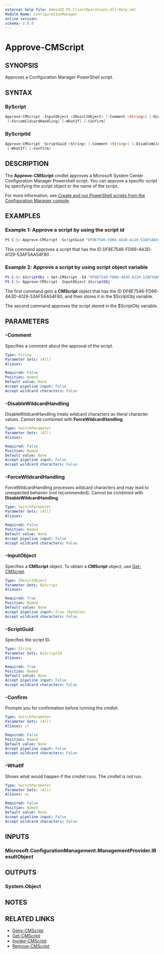 ```yaml
---
external help file: AdminUI.PS.ClientOperations.dll-Help.xml
Module Name: ConfigurationManager
online version:
schema: 2.0.0
---
```


# Approve-CMScript

## SYNOPSIS

Approves a Configuration Manager PowerShell script.

## SYNTAX

### ByScript

```powershell
Approve-CMScript -InputObject <IResultObject> [-Comment <String>] [-DisableWildcardHandling]
 [-ForceWildcardHandling] [-WhatIf] [-Confirm]
```

### ByScriptId

```powershell
Approve-CMScript -ScriptGuid <String> [-Comment <String>] [-DisableWildcardHandling] [-ForceWildcardHandling]
 [-WhatIf] [-Confirm]
```

## DESCRIPTION

The **Approve-CMScript** cmdlet approves a Microsoft System Center Configuration Manager Powershell script.
You can approve a specific script by specifying the script object or the name of the script.

For more information, see [Create and run PowerShell scripts from the Configuration Manager console](https://docs.microsoft.com/sccm/apps/deploy-use/create-deploy-scripts). 

## EXAMPLES

### Example 1: Approve a script by using the script id

```powershell
PS C:\> Approve-CMScript -ScriptGuid "DF8E7546-FD66-4A3D-A129-53AF5AA54F80"  
```

This command approves a script that has the ID DF8E7546-FD66-4A3D-A129-53AF5AA54F80  .

### Example 2: Approve a script by using script object variable

```powershell
PS C:\> $ScriptObj = Get-CMScript -Id "DF8E7546-FD66-4A3D-A129-53AF5AA54F80"
PS C:\> Approve-CMScript -InputObject $ScriptObj
```

The first command gets a **CMScript** object that has the ID DF8E7546-FD66-4A3D-A129-53AF5AA54F80, and then stores it in the $ScriptObj variable.

The second command approves the script stored in the $ScriptObj variable.

## PARAMETERS

### -Comment

Specifies a comment about the approval of the script.

```yaml
Type: String
Parameter Sets: (All)
Aliases:

Required: False
Position: Named
Default value: None
Accept pipeline input: False
Accept wildcard characters: False
```

### -DisableWildcardHandling

DisableWildcardHandling treats wildcard characters as literal character values. Cannot be combined with **ForceWildcardHandling**.

```yaml
Type: SwitchParameter
Parameter Sets: (All)
Aliases:

Required: False
Position: Named
Default value: None
Accept pipeline input: False
Accept wildcard characters: False
```

### -ForceWildcardHandling

ForceWildcardHandling processes wildcard characters and may lead to unexpected behavior (not recommended). Cannot be combined with **DisableWildcardHandling**.

```yaml
Type: SwitchParameter
Parameter Sets: (All)
Aliases:

Required: False
Position: Named
Default value: None
Accept pipeline input: False
Accept wildcard characters: False
```

### -InputObject

Specifies a **CMScript** object.
To obtain a **CMScript** object, use [Get-CMScript](Get-CMScript.md).

```yaml
Type: IResultObject
Parameter Sets: ByScript
Aliases:

Required: True
Position: Named
Default value: None
Accept pipeline input: True (ByValue)
Accept wildcard characters: False
```

### -ScriptGuid

Specifies the script ID.

```yaml
Type: String
Parameter Sets: ByScriptId
Aliases:

Required: True
Position: Named
Default value: None
Accept pipeline input: False
Accept wildcard characters: False
```

### -Confirm

Prompts you for confirmation before running the cmdlet.

```yaml
Type: SwitchParameter
Parameter Sets: (All)
Aliases: cf

Required: False
Position: Named
Default value: None
Accept pipeline input: False
Accept wildcard characters: False
```

### -WhatIf

Shows what would happen if the cmdlet runs.
The cmdlet is not run.

```yaml
Type: SwitchParameter
Parameter Sets: (All)
Aliases: wi

Required: False
Position: Named
Default value: None
Accept pipeline input: False
Accept wildcard characters: False
```

## INPUTS

### Microsoft.ConfigurationManagement.ManagementProvider.IResultObject

## OUTPUTS

### System.Object

## NOTES

## RELATED LINKS

* [Deny-CMScript](Deny-CMScript.md)
* [Get-CMScript](Invoke-CMScript.md)
* [Invoke-CMScript](Invoke-CMScript.md)
* [Remove-CMScript](Remove-CMScript.md)